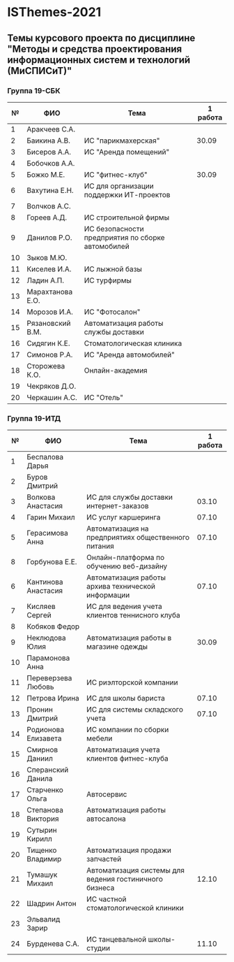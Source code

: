 # ISThemes-2021
## Темы курсового проекта по дисциплине "Методы и средства проектирования информационных систем и технологий (МиСПИСиТ)"


### Группа 19-СБК

|№ |      ФИО            |	Тема	                                              | 1 работа |
|--|---------------------|------------------------------------------------------|----------|
|1 |  Аракчеев С.А.      |                                                      |          |
|2 |  Баикина А.В.       | ИС "парикмахерская"                                  |  30.09   |
|3 |  Бисеров А.А.       | ИС "Аренда помещений"                                |          |   
|4 |  Бобочков А.А.      |                                                      |          | 
|5 |  Божко М.Е.         | ИС "фитнес-клуб"                                     |  30.09   |               
|6 |  Вахутина Е.Н.      | ИС для организации поддержки ИТ-проектов             |          | 
|7 |  Волчков А.С.       |                                                      |          |         
|8 |  Гореев А.Д.        | ИС строительной фирмы                                |          |
|9 |  Данилов Р.О.       | ИС безопасности предприятия по сборке автомобилей    |          |   
|10|  Зыков М.Ю.         |  | |
|11|  Киселев И.А.       | ИС лыжной базы |     |
|12|  Ладин А.П.         | ИС турфирмы | |
|13|  Марахтанова Е.О.   |  | |
|14|  Морозов И.А.       | ИС "Фотосалон" | |
|15|  Рязановский В.М.   | Автоматизация работы службы доставки | |
|16|  Сидягин К.Е.       | Стоматологическая клиника | |
|17|  Симонов Р.А.       | ИС "Аренда автомобилей" | |
|18|  Сторожева К.О.     | Онлайн-академия | |
|19|  Чекряков Д.О.      |  | |
|20|  Черкашин А.С.      | ИС "Отель" | |

### Группа 19-ИТД

|№ |      ФИО            |	Тема	|1 работа |
|--|---------------------|--------|----------|
|1 |  Беспалова Дарья      |  | |
|2 |  Буров Дмитрий       |  | |
|3 |  Волкова Анастасия     | ИС для службы доставки интернет-заказов |  03.10 |
|4 |  Гарин Михаил      | ИС услуг каршеринга | 07.10 |
|5 |  Герасимова Анна         | Автоматизация на предприятиях общественного питания | 07.10 |
|8 |  Горбунова Е.Е.     | Онлайн-платформа по обучению веб-дизайну |  |
|6 |  Кантинова Анастасия      | Автоматизация работы архива технической информации |   07.10  |
|7 |  Кисляев Сергей       | ИС для ведения учета клиентов теннисного клуба |  |  
|8 |  Кобяков Федор     |  |           |
|9 |  Неклюдова Юлия        | Автоматизация работы в магазине одежды | 30.09  |
|10|  Парамонова Анна       |  |      |
|11|  Переверзева Любовь         | ИС риэлторской компании | |
|12|  Петрова Ирина       | ИС для школы бариста |  07.10   |
|13|  Пронин Дмитрий         | ИС для системы складского учета | 07.10 |
|14|  Родионова Елизавета   | ИС компании по сборки мебели | |
|15|  Смирнов Даниил       | Автоматизация учета клиентов фитнес-клуба | |
|16|  Сперанский Данила   |  | |
|17|  Старченко Ольга       | Автосервис | |
|18|  Степанова Виктория       | Автоматизация работы автосалона  | |
|19|  Сутырин Кирилл     |  | |
|20|  Тищенко Владимир      | Автоматизация продажи запчастей | |
|21|  Тумашук Михаил      |  Автоматизация системы для ведения гостиничного бизнеса  | 12.10 |
|22|  Шадрин Антон      | ИС частной стоматологической клиники |
|23|  Эльвалид Зарир      |  |
|24|  Бурденева С.А.     | ИС танцевальной школы-студии | 11.10 |
